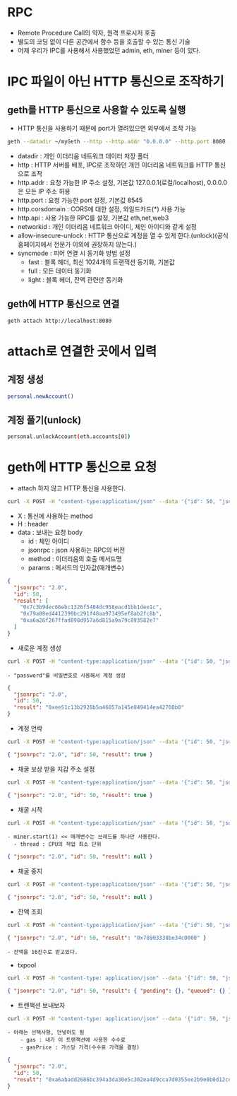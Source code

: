 # RPC

- Remote Procedure Call의 약자, 원격 프로시저 호출
- 별도의 코딩 없이 다른 공간에서 함수 등을 호출할 수 있는 통신 기술
- 어제 우리가 IPC를 사용해서 사용했었던 admin, eth, miner 등이 있다.

# IPC 파일이 아닌 HTTP 통신으로 조작하기

## geth를 HTTP 통신으로 사용할 수 있도록 실행

- HTTP 통신을 사용하기 때문에 port가 열려있으면 외부에서 조작 가능

```sh
geth --datadir ~/myGeth --http --http.addr "0.0.0.0" --http.port 8080 --http.corsdomain "*" --http.api "admin,miner,txpool,web3,personal,eth,net" --allow-insecure-unlock --syncmode full --networkid 50
```

- datadir : 개인 이더리움 네트워크 데이터 저장 폴더
- http : HTTP 서버를 배포, IPC로 조작하던 개인 이더리움 네트워크를 HTTP 통신으로 조작
- http.addr : 요청 가능한 IP 주소 설정, 기본값 127.0.0.1(로컬/localhost), 0.0.0.0은 모든 IP 주소 허용
- http.port : 요청 가능한 port 설정, 기본값 8545
- http.corsdomain : CORS에 대한 설정, 와일드카드(\*) 사용 가능
- http.api : 사용 가능한 RPC를 설정, 기본값 eth,net,web3
- networkid : 개인 이더리움 네트워크 아이디, 체인 아이디와 같게 설정
- allow-insecure-unlock : HTTP 통신으로 계정을 열 수 있게 한다.(unlock)(공식 홈페이지에서 전문가 이외에 권장하지 않는다.)
- syncmode : 피어 연결 시 동기화 방법 설정
  - fast : 블록 헤더, 최신 1024개의 트랜잭션 동기화, 기본값
  - full : 모든 데이터 동기화
  - light : 블록 헤더, 잔액 관련만 동기화

## geth에 HTTP 통신으로 연결

```sh
geth attach http://localhost:8080
```

# attach로 연결한 곳에서 입력

## 계정 생성

```sh
personal.newAccount()
```

## 계정 풀기(unlock)

```sh
personal.unlockAccount(eth.accounts[0])
```

# geth에 HTTP 통신으로 요청

- attach 하지 않고 HTTP 통신을 사용한다.

```sh
curl -X POST -H "content-type:application/json" --data '{"id": 50, "jsonrpc": "2.0", "method": "eth_accounts", "params": []}' http://localhost:8080
```

- X : 통신에 사용하는 method
- H : header
- data : 보내는 요청 body
  - id : 체인 아이디
  - jsonrpc : json 사용하는 RPC의 버전
  - method : 이더리움의 호출 메서드명
  - params : 메서드의 인자값(매개변수)

```json
{
  "jsonrpc": "2.0",
  "id": 50,
  "result": [
    "0x7c3b9dec66ebc1326f5484dc958eacd1bb1dee1c",
    "0x79a88ed4412390bc291f48aa973495ef8ab2fc8b",
    "0xa6a26f267ffad898d957a6d815a9a79c893582e7"
  ]
}
```

- 새로운 계정 생성

```sh
curl -X POST -H "content-type:application/json" --data '{"id": 50, "jsonrpc": "2.0", "method": "personal_newAccount", "params":["password"]}' http://localhost:8080
```

    - "password"를 비밀번호로 사용해서 계정 생성

```json
{
  "jsonrpc": "2.0",
  "id": 50,
  "result": "0xee51c13b2928b5a46857a145e849414ea42708b0"
}
```

- 계정 언락

```sh
curl -X POST -H "content-type:application/json" --data '{"id": 50, "jsonrpc": "2.0", "method": "personal_unlockAccount", "params": ["0x7c3b9dec66ebc1326f5484dc958eacd1bb1dee1c", "asdfqwer1234"]}' http://localhost:8080
```

```json
{ "jsonrpc": "2.0", "id": 50, "result": true }
```

- 채굴 보상 받을 지갑 주소 설정

```sh
curl -X POST -H "content-type:application/json" --data '{"id": 50, "jsonrpc": "2.0", "method": "miner_setEtherbase", "params": ["0x7c3b9dec66ebc1326f5484dc958eacd1bb1dee1c"]}' http://localhost:8080
```

```json
{ "jsonrpc": "2.0", "id": 50, "result": true }
```

- 채굴 시작

```sh
curl -X POST -H "content-type:application/json" --data '{"id": 50, "jsonrpc": "2.0", "method": "miner_start", "params": [1]}' http://127.0.0.1:8080
```

    - miner.start(1) << 매개변수는 쓰레드를 하나만 사용한다.
      - thread : CPU의 작업 최소 단위

```json
{ "jsonrpc": "2.0", "id": 50, "result": null }
```

- 채굴 중지

```sh
curl -X POST -H "content-type:application/json" --data '{"id": 50, "jsonrpc": "2.0", "method": "miner_stop", "params": []}' http://127.0.0.1:8080
```

```json
{ "jsonrpc": "2.0", "id": 50, "result": null }
```

- 잔액 조회

```sh
curl -X POST -H "content-type:application/json" --data '{"id": 50, "jsonrpc": "2.0", "method": "eth_getBalance", "params": ["0x7c3b9dec66ebc1326f5484dc958eacd1bb1dee1c", "latest"]}' http://localhost:8080
```

```json
{ "jsonrpc": "2.0", "id": 50, "result": "0x78903338be34c0000" }
```

    - 잔액을 16진수로 받고있다.

- txpool

```sh
curl -X POST -H "content-type: application/json" --data '{"id": 50, "jsonrpc": "2.0", "method": "txpool_content"}' http://127.0.0.1:8080
```

```json
{ "jsonrpc": "2.0", "id": 50, "result": { "pending": {}, "queued": {} } }
```

- 트랜잭션 보내보자

```sh
curl -X POST -H "content-type: application/json" --data '{"id": 50, "jsonrpc": "2.0", "method": "eth_sendTransaction", "params": [{"from": "0x7c3b9dec66ebc1326f5484dc958eacd1bb1dee1c", "to": "0x79a88ed4412390bc291f48aa973495ef8ab2fc8b", "value": "0x3B9ACA00", "gas": "0x15f90", "gasPrice":"0x430e23400"}]}' http://localhost:8080
```

    - 아래는 선택사항, 안넣어도 됨
        - gas : 내가 이 트랜잭션에 사용한 수수료
        - gasPrice : 가스당 가격(수수료 가격을 결정)

```json
{
  "jsonrpc": "2.0",
  "id": 50,
  "result": "0xa6abadd2686bc394a3da30e5c302ea4d9cca7d0355ee2b9e0b0d12ce80560fc9"
}
```
